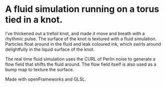 # A fluid simulation running on a torus tied in a knot.

I’ve thickened out a trefoil knot, and made it move and breath with a rhythmic pulse. The surface of the knot is textured with a fluid simulation. Particles float around in the fluid and leak coloured ink, which swirls around delightfully in the liquid surface of the knot.

The real time fluid simulation uses the CURL of Perlin noise to generate a flow field that shifts the fluid around. The flow field itself is also used as a bump map to texture the surface.

Made with openFrameworks and GLSL.
